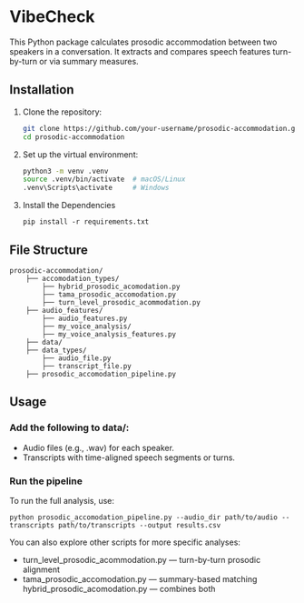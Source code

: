 # VibeCheck

This Python package calculates prosodic accommodation between two speakers in a conversation. It extracts and compares speech features turn-by-turn or via summary measures.

## Installation

1. Clone the repository:
   ```bash
   git clone https://github.com/your-username/prosodic-accommodation.git
   cd prosodic-accommodation
   ```
2. Set up the virtual environment:
    ```bash
    python3 -m venv .venv
    source .venv/bin/activate  # macOS/Linux
    .venv\Scripts\activate     # Windows
    ```
3. Install the Dependencies
    ```commandline
    pip install -r requirements.txt
    ```
   
## File Structure
```
prosodic-accommodation/
    ├── accomodation_types/
        ├── hybrid_prosodic_acomodation.py
        ├── tama_prosodic_accomodation.py
        ├── turn_level_prosodic_acommodation.py
    ├── audio_features/
        ├── audio_features.py
        ├── my_voice_analysis/
        ├── my_voice_analysis_features.py
    ├── data/
    ├── data_types/
        ├── audio_file.py
        ├── transcript_file.py
    ├── prosodic_accomodation_pipeline.py
```

## Usage

### Add the following to data/:

- Audio files (e.g., .wav) for each speaker.
- Transcripts with time-aligned speech segments or turns.

### Run the pipeline
To run the full analysis, use:

   ```commandline
   python prosodic_accomodation_pipeline.py --audio_dir path/to/audio --transcripts path/to/transcripts --output results.csv
   ```
You can also explore other scripts for more specific analyses:

- turn_level_prosodic_acommodation.py — turn-by-turn prosodic alignment
- tama_prosodic_accomodation.py — summary-based matching
hybrid_prosodic_acomodation.py — combines both